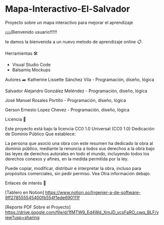 # Mapa-Interactivo-El-Salvador
Proyecto sobre un mapa interactivo para mejorar el aprendizaje 




¡¡¡¡¡Bienvenido usuario!!!!!!

te damos la bienvenida a un nuevo metodo de aprendizaje online 📋.




Herramientas 🛠️

- Visual Studio Code
- Balsamiq Mockups


Autores ✒️
Katherine Lissette Sánchez Vila - Programación, diseño, lógica 

Salvador Alejandro González Meléndez - Programación, diseño, lógica 

José Manuel Rosales Portillo - Programación, diseño, lógica 

Gerson Ernesto Lopez Chevez - Programación, diseño, lógica 



Licencia 📄

Este proyecto está bajo la licencia CC0 1.0 Universal (CC0 1.0) Dedicación de Dominio Público
Que establece:

La persona que asoció una obra con este resumen ha dedicado la obra al dominio público, mediante la renuncia a todos 
sus derechos 
a la obra bajo las leyes de derechos autorales en todo el mundo, 
incluyendo todos los derechos conexos y afines, en la medida permitida por la ley.

Puede copiar, modificar, distribuir e interpretar la obra, incluso para propósitos comerciales, 
sin pedir permiso. Vea Otra información debajo.



Enlaces de interés 👀

[Tablero en Notion] https://www.notion.so/Ingenier-a-de-software-9ff278555545400fb554f1ede690111f
 
[Reporte PDF Sobre el Proyecto] https://drive.google.com/file/d/1fMTW9_Ed4Wd_XmJD_ycsFaRO_cwq_BLF/view?usp=sharing

